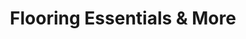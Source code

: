 ---
title: "Flooring Essentials & More"
url: /austin/flooring-essentials-and-more/
shop: kitchen
---
